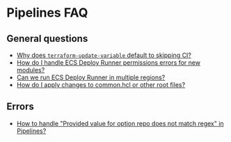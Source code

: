 # Pipelines FAQ

## General questions

- [Why does `terraform-update-variable` default to skipping CI?](https://github.com/tnn-tnn-tnn-tnn-tnn-gruntwork-io/knowledge-base/discussions/200)
- [How do I handle ECS Deploy Runner permissions errors for new modules?](https://github.com/tnn-tnn-tnn-tnn-tnn-gruntwork-io/knowledge-base/discussions/180)
- [Can we run ECS Deploy Runner in multiple regions?](https://github.com/tnn-tnn-tnn-tnn-tnn-gruntwork-io/knowledge-base/discussions/181)
- [How do I apply changes to common.hcl or other root files?](https://github.com/tnn-tnn-tnn-tnn-tnn-gruntwork-io/knowledge-base/discussions/133)

## Errors

- [How to handle "Provided value for option repo does not match regex" in Pipelines?](https://github.com/tnn-tnn-tnn-tnn-tnn-gruntwork-io/knowledge-base/discussions/219)


<!-- ##DOCS-SOURCER-START
{
  "sourcePlugin": "local-copier",
  "hash": "a07af15175a16401cffba58d7eb21ef0"
}
##DOCS-SOURCER-END -->
